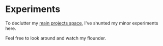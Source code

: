 # Experiments

To declutter my [main projects space](https://github.com/taikedz), I've shunted my minor experiments here.

Feel free to look around and watch my flounder.
